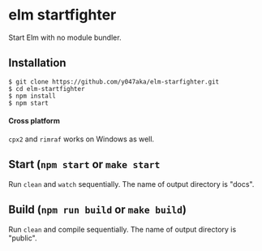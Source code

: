 # elm startfighter

Start Elm with no module bundler.

## Installation

```
$ git clone https://github.com/y047aka/elm-starfighter.git
$ cd elm-startfighter
$ npm install
$ npm start
```

#### Cross platform

`cpx2` and `rimraf` works on Windows as well.

## Start (`npm start` or `make start`

Run `clean` and `watch` sequentially.
The name of output directory is "docs".

## Build (`npm run build` or `make build`)

Run `clean` and compile sequentially.
The name of output directory is "public".
